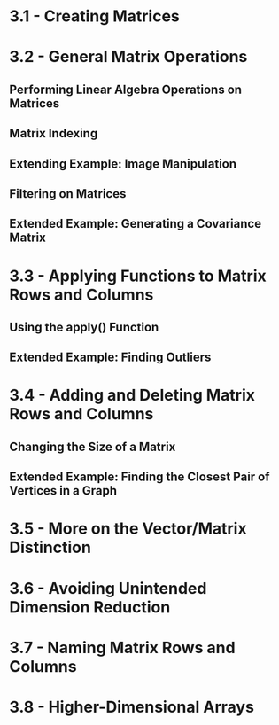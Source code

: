 # 3.1 - Creating Matrices
# 3.2 - General Matrix Operations

## Performing Linear Algebra Operations on Matrices
## Matrix Indexing
## Extending Example: Image Manipulation
## Filtering on Matrices
## Extended Example: Generating a Covariance Matrix

# 3.3 - Applying Functions to Matrix Rows and Columns

## Using the apply() Function
## Extended Example: Finding Outliers
# 3.4 - Adding and Deleting Matrix Rows and Columns

## Changing the Size of a Matrix
## Extended Example: Finding the Closest Pair of Vertices in a Graph
# 3.5 - More on the Vector/Matrix Distinction
# 3.6 - Avoiding Unintended Dimension Reduction
# 3.7 - Naming Matrix Rows and Columns
# 3.8 - Higher-Dimensional Arrays
